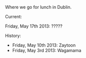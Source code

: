 Where we go for lunch in Dublin.

Current:

Friday, May 17th 2013: ?????

History:

* Friday, May 10th 2013: Zaytoon
* Friday, May 3rd 2013: Wagamama
